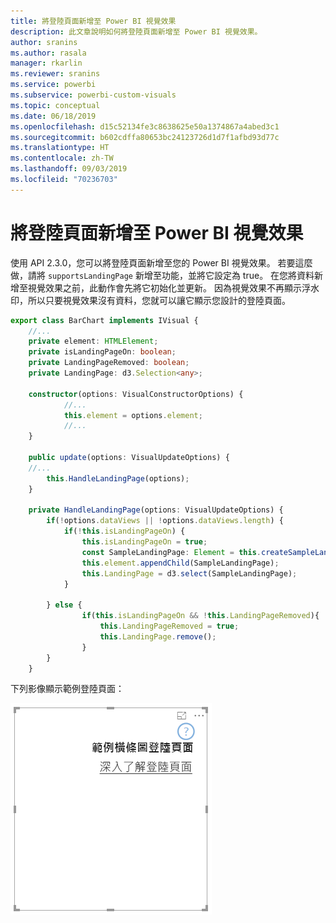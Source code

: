 ```yaml
---
title: 將登陸頁面新增至 Power BI 視覺效果
description: 此文章說明如何將登陸頁面新增至 Power BI 視覺效果。
author: sranins
ms.author: rasala
manager: rkarlin
ms.reviewer: sranins
ms.service: powerbi
ms.subservice: powerbi-custom-visuals
ms.topic: conceptual
ms.date: 06/18/2019
ms.openlocfilehash: d15c52134fe3c8638625e50a1374867a4abed3c1
ms.sourcegitcommit: b602cdffa80653bc24123726d1d7f1afbd93d77c
ms.translationtype: HT
ms.contentlocale: zh-TW
ms.lasthandoff: 09/03/2019
ms.locfileid: "70236703"
---
```

# <a name="add-a-landing-page-to-your-power-bi-visuals"></a>將登陸頁面新增至 Power BI 視覺效果

使用 API 2.3.0，您可以將登陸頁面新增至您的 Power BI 視覺效果。 若要這麼做，請將 `supportsLandingPage` 新增至功能，並將它設定為 true。 在您將資料新增至視覺效果之前，此動作會先將它初始化並更新。 因為視覺效果不再顯示浮水印，所以只要視覺效果沒有資料，您就可以讓它顯示您設計的登陸頁面。

```typescript
export class BarChart implements IVisual {
    //...
    private element: HTMLElement;
    private isLandingPageOn: boolean;
    private LandingPageRemoved: boolean;
    private LandingPage: d3.Selection<any>;

    constructor(options: VisualConstructorOptions) {
            //...
            this.element = options.element;
            //...
    }

    public update(options: VisualUpdateOptions) {
    //...
        this.HandleLandingPage(options);
    }

    private HandleLandingPage(options: VisualUpdateOptions) {
        if(!options.dataViews || !options.dataViews.length) {
            if(!this.isLandingPageOn) {
                this.isLandingPageOn = true;
                const SampleLandingPage: Element = this.createSampleLandingPage(); //create a landing page
                this.element.appendChild(SampleLandingPage);
                this.LandingPage = d3.select(SampleLandingPage);
            }

        } else {
                if(this.isLandingPageOn && !this.LandingPageRemoved){
                    this.LandingPageRemoved = true;
                    this.LandingPage.remove();
                }
        }
    }
```

下列影像顯示範例登陸頁面：

![登陸頁面的螢幕擷取畫面](./media/landing-page.png)

